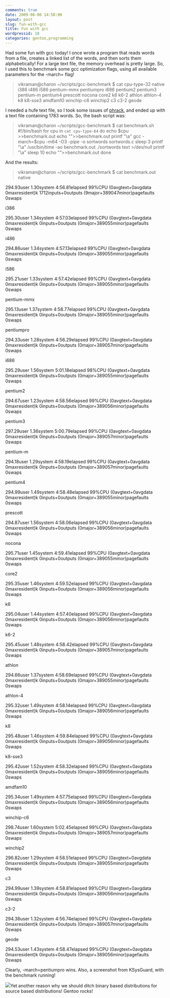 ```yaml
---
comments: true
date: 2009-06-06 14:58:00
layout: post
slug: fun-with-gcc
title: Fun with gcc
wordpressid: 18
categories: gentoo,programming
---
```


Had some fun with gcc today! I once wrote a program that reads words from a file, creates a linked list of the words, and then sorts them alphabetically! For a large text file, the memory overhead is pretty large. So, I used this to benchmark some gcc optimization flags, using all available parameters for the -march= flag!


> vikraman@charon ~/scripts/gcc-benchmark $ cat cpu-type-32
native
i386
i486
i586
pentium-mmx
pentiumpro
i686
pentium2
pentium3
pentium-m
pentium4
prescott
nocona
core2
k6
k6-2
athlon
athlon-4
k8
k8-sse3
amdfam10
winchip-c6
winchip2
c3
c3-2
geode


I needed a hufe text file, so I took some issues of [phrack](http://www.phrack.com), and ended up with a text file containing 1783 words. So, the bash script was:


> vikraman@charon ~/scripts/gcc-benchmark $ cat benchmark.sh
#!/bin/bash
for cpu in `cat cpu-type-64`
do
 echo $cpu >>benchmark.out
 echo "">>benchmark.out
 printf "\a"
 gcc -march=$cpu -m64 -O3 -pipe -o sortwords sortwords.c
 sleep 3
 printf "\a"
 /usr/bin/time -ao benchmark.out ./sortwords text >/dev/null
 printf "\a"
 sleep 10
 echo "">>benchmark.out
done

And the results:



> vikraman@charon ~/scripts/gcc-benchmark $ cat benchmark.out
native

294.93user 1.30system 4:56.81elapsed 99%CPU (0avgtext+0avgdata 0maxresident)k
1712inputs+0outputs (9major+389047minor)pagefaults 0swaps

i386

295.30user 1.34system 4:57.03elapsed 99%CPU (0avgtext+0avgdata 0maxresident)k
0inputs+0outputs (0major+389055minor)pagefaults 0swaps

i486

294.86user 1.34system 4:57.13elapsed 99%CPU (0avgtext+0avgdata 0maxresident)k
0inputs+0outputs (0major+389055minor)pagefaults 0swaps

i586

295.21user 1.33system 4:57.42elapsed 99%CPU (0avgtext+0avgdata 0maxresident)k
0inputs+0outputs (0major+389055minor)pagefaults 0swaps

pentium-mmx

295.13user 1.37system 4:58.77elapsed 99%CPU (0avgtext+0avgdata 0maxresident)k
0inputs+0outputs (0major+389055minor)pagefaults 0swaps

pentiumpro

294.33user 1.28system 4:56.29elapsed 99%CPU (0avgtext+0avgdata 0maxresident)k
0inputs+0outputs (0major+389057minor)pagefaults 0swaps

i686

295.29user 1.56system 5:01.18elapsed 98%CPU (0avgtext+0avgdata 0maxresident)k
0inputs+0outputs (0major+389055minor)pagefaults 0swaps

pentium2

294.67user 1.23system 4:58.56elapsed 99%CPU (0avgtext+0avgdata 0maxresident)k
0inputs+0outputs (0major+389056minor)pagefaults 0swaps

pentium3

297.29user 1.36system 5:00.79elapsed 99%CPU (0avgtext+0avgdata 0maxresident)k
0inputs+0outputs (0major+389057minor)pagefaults 0swaps

pentium-m

294.18user 1.29system 4:58.19elapsed 99%CPU (0avgtext+0avgdata 0maxresident)k
0inputs+0outputs (0major+389057minor)pagefaults 0swaps

pentium4

294.99user 1.49system 4:58.48elapsed 99%CPU (0avgtext+0avgdata 0maxresident)k
0inputs+0outputs (0major+389055minor)pagefaults 0swaps

prescott

294.87user 1.56system 4:58.06elapsed 99%CPU (0avgtext+0avgdata 0maxresident)k
0inputs+0outputs (0major+389056minor)pagefaults 0swaps

nocona

295.71user 1.45system 4:59.41elapsed 99%CPU (0avgtext+0avgdata 0maxresident)k
0inputs+0outputs (0major+389055minor)pagefaults 0swaps

core2

295.35user 1.46system 4:59.52elapsed 99%CPU (0avgtext+0avgdata 0maxresident)k
0inputs+0outputs (0major+389056minor)pagefaults 0swaps

k6

295.04user 1.44system 4:57.40elapsed 99%CPU (0avgtext+0avgdata 0maxresident)k
0inputs+0outputs (0major+389056minor)pagefaults 0swaps

k6-2

295.45user 1.48system 4:58.42elapsed 99%CPU (0avgtext+0avgdata 0maxresident)k
0inputs+0outputs (0major+389057minor)pagefaults 0swaps

athlon

294.66user 1.37system 4:58.69elapsed 99%CPU (0avgtext+0avgdata 0maxresident)k
0inputs+0outputs (0major+389055minor)pagefaults 0swaps

athlon-4

295.32user 1.49system 4:58.14elapsed 99%CPU (0avgtext+0avgdata 0maxresident)k
0inputs+0outputs (0major+389056minor)pagefaults 0swaps

k8

295.48user 1.46system 4:59.84elapsed 99%CPU (0avgtext+0avgdata 0maxresident)k
0inputs+0outputs (0major+389056minor)pagefaults 0swaps

k8-sse3

295.42user 1.52system 4:58.32elapsed 99%CPU (0avgtext+0avgdata 0maxresident)k
0inputs+0outputs (0major+389056minor)pagefaults 0swaps

amdfam10

295.34user 1.49system 4:57.75elapsed 99%CPU (0avgtext+0avgdata 0maxresident)k
0inputs+0outputs (0major+389056minor)pagefaults 0swaps

winchip-c6

298.74user 1.60system 5:02.45elapsed 99%CPU (0avgtext+0avgdata 0maxresident)k
0inputs+0outputs (0major+389057minor)pagefaults 0swaps

winchip2

296.82user 1.29system 4:58.51elapsed 99%CPU (0avgtext+0avgdata 0maxresident)k
0inputs+0outputs (0major+389055minor)pagefaults 0swaps

c3

294.99user 1.39system 4:58.81elapsed 99%CPU (0avgtext+0avgdata 0maxresident)k
0inputs+0outputs (0major+389056minor)pagefaults 0swaps

c3-2

294.38user 1.32system 4:56.74elapsed 99%CPU (0avgtext+0avgdata 0maxresident)k
0inputs+0outputs (0major+389057minor)pagefaults 0swaps

geode

294.53user 1.43system 4:58.47elapsed 99%CPU (0avgtext+0avgdata 0maxresident)k
0inputs+0outputs (0major+389056minor)pagefaults 0swaps


Clearly, -march=pentiumpro wins.
Also, a screenshot from KSysGuard, with the benchmark running!

[![](http://3.bp.blogspot.com/_SkacHZPjbHk/SiqsIbL9tgI/AAAAAAAAACE/cojHuJXngKM/s400/snapshot14.png)](http://3.bp.blogspot.com/_SkacHZPjbHk/SiqsIbL9tgI/AAAAAAAAACE/cojHuJXngKM/s1600/snapshot14.png)Yet another reason why we should ditch binary based distributions for source based distributions! Gentoo rocks!

[](http://vh4x0r.files.wordpress.com/2009/06/snapshot14.png)

